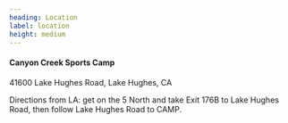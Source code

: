 ```yaml
---
heading: Location
label: location
height: medium
---
```

#### Canyon Creek Sports Camp

41600 Lake Hughes Road, Lake Hughes, CA

Directions from LA: get on the 5 North and take Exit 176B to Lake Hughes Road, then follow Lake Hughes Road to CAMP.
